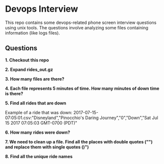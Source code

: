 # Devops Interview

This repo contains some devops-related phone screen interview questions using unix tools.  The questions involve analyzing some files containing information (like logs files).

## Questions

**1. Checkout this repo**

**2. Expand rides_out.gz**

**3. How many files are there?**

**4. Each file represents 5 minutes of time.  How many minutes of down time is there?**

**5. Find all rides that are down**

Example of a ride that was down:
2017-07-15-07:05:01.csv:"Disneyland","Pinocchio's Daring Journey","0","Down","Sat Jul 15 2017 07:05:03 GMT-0700 (PDT)"

**6. How many rides were down?**

**7. We need to clean up a file.  Find all the places with double quotes ("") and replace them with single quotes ()")**

**8. Find all the unique ride names**
 
